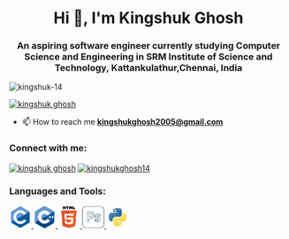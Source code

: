 <h1 align="center">Hi 👋, I'm Kingshuk Ghosh</h1>
<h3 align="center">An aspiring software engineer currently studying Computer Science and Engineering in SRM Institute of Science and Technology, Kattankulathur,Chennai, India</h3>

<p align="left"> <img src="https://komarev.com/ghpvc/?username=kingshuk-14&label=Profile%20views&color=0e75b6&style=flat" alt="kingshuk-14" /> </p>

<p align="left"> <a href="https://twitter.com/kingshuk ghosh" target="blank"><img src="https://img.shields.io/twitter/follow/kingshuk ghosh?logo=twitter&style=for-the-badge" alt="kingshuk ghosh" /></a> </p>

- 📫 How to reach me **kingshukghosh2005@gmail.com**

<h3 align="left">Connect with me:</h3>
<p align="left">
<a href="https://twitter.com/kingshuk ghosh" target="blank"><img align="center" src="https://raw.githubusercontent.com/rahuldkjain/github-profile-readme-generator/master/src/images/icons/Social/twitter.svg" alt="kingshuk ghosh" height="30" width="40" /></a>
<a href="https://instagram.com/kingshukghosh14" target="blank"><img align="center" src="https://raw.githubusercontent.com/rahuldkjain/github-profile-readme-generator/master/src/images/icons/Social/instagram.svg" alt="kingshukghosh14" height="30" width="40" /></a>
</p>

<h3 align="left">Languages and Tools:</h3>
<p align="left"> <a href="https://www.cprogramming.com/" target="_blank" rel="noreferrer"> <img src="https://raw.githubusercontent.com/devicons/devicon/master/icons/c/c-original.svg" alt="c" width="40" height="40"/> </a> <a href="https://www.w3schools.com/cpp/" target="_blank" rel="noreferrer"> <img src="https://raw.githubusercontent.com/devicons/devicon/master/icons/cplusplus/cplusplus-original.svg" alt="cplusplus" width="40" height="40"/> </a> <a href="https://www.w3.org/html/" target="_blank" rel="noreferrer"> <img src="https://raw.githubusercontent.com/devicons/devicon/master/icons/html5/html5-original-wordmark.svg" alt="html5" width="40" height="40"/> </a> <a href="https://www.photoshop.com/en" target="_blank" rel="noreferrer"> <img src="https://raw.githubusercontent.com/devicons/devicon/master/icons/photoshop/photoshop-line.svg" alt="photoshop" width="40" height="40"/> </a> <a href="https://www.python.org" target="_blank" rel="noreferrer"> <img src="https://raw.githubusercontent.com/devicons/devicon/master/icons/python/python-original.svg" alt="python" width="40" height="40"/> </a> </p>
